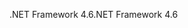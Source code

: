 <span data-ttu-id="08ec9-101">.NET Framework 4.6</span><span class="sxs-lookup"><span data-stu-id="08ec9-101">.NET Framework 4.6</span></span>